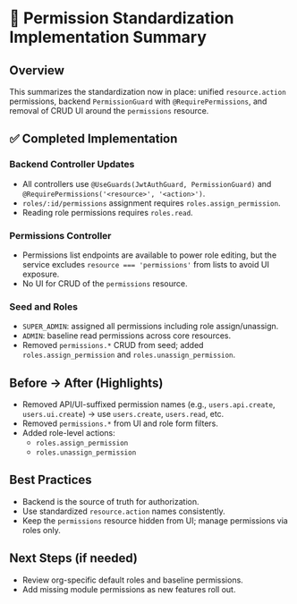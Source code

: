# 🔐 Permission Standardization Implementation Summary

## Overview

This summarizes the standardization now in place: unified `resource.action` permissions, backend `PermissionGuard` with `@RequirePermissions`, and removal of CRUD UI around the `permissions` resource.

## ✅ Completed Implementation

### Backend Controller Updates
- All controllers use `@UseGuards(JwtAuthGuard, PermissionGuard)` and `@RequirePermissions('<resource>', '<action>')`.
- `roles/:id/permissions` assignment requires `roles.assign_permission`.
- Reading role permissions requires `roles.read`.

### Permissions Controller
- Permissions list endpoints are available to power role editing, but the service excludes `resource === 'permissions'` from lists to avoid UI exposure.
- No UI for CRUD of the `permissions` resource.

### Seed and Roles
- `SUPER_ADMIN`: assigned all permissions including role assign/unassign.
- `ADMIN`: baseline read permissions across core resources.
- Removed `permissions.*` CRUD from seed; added `roles.assign_permission` and `roles.unassign_permission`.

## Before → After (Highlights)

- Removed API/UI-suffixed permission names (e.g., `users.api.create`, `users.ui.create`) → use `users.create`, `users.read`, etc.
- Removed `permissions.*` from UI and role form filters.
- Added role-level actions:
  - `roles.assign_permission`
  - `roles.unassign_permission`

## Best Practices
- Backend is the source of truth for authorization.
- Use standardized `resource.action` names consistently.
- Keep the `permissions` resource hidden from UI; manage permissions via roles only.

## Next Steps (if needed)
- Review org-specific default roles and baseline permissions.
- Add missing module permissions as new features roll out. 